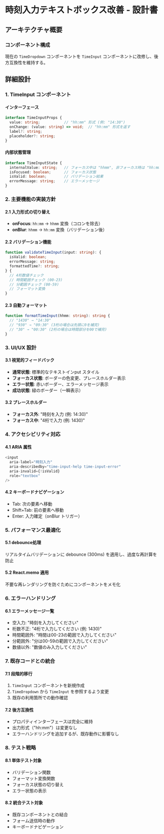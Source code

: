 # 時刻入力テキストボックス改善 - 設計書

## アーキテクチャ概要

### コンポーネント構成
現在の `TimeDropdown` コンポーネントを `TimeInput` コンポーネントに改修し、後方互換性を維持する。

## 詳細設計

### 1. TimeInput コンポーネント

#### インターフェース
```typescript
interface TimeInputProps {
  value: string;           // "hh:mm" 形式 (例: "14:30")
  onChange: (value: string) => void;  // "hh:mm" 形式を返す
  label?: string;
  placeholder?: string;
}
```

#### 内部状態管理
```typescript
interface TimeInputState {
  internalValue: string;   // フォーカス中は "hhmm", 非フォーカス時は "hh:mm"
  isFocused: boolean;      // フォーカス状態
  isValid: boolean;        // バリデーション結果
  errorMessage: string;    // エラーメッセージ
}
```

### 2. 主要機能の実装方針

#### 2.1 入力形式の切り替え
- **onFocus**: `hh:mm` → `hhmm` 変換（コロンを除去）
- **onBlur**: `hhmm` → `hh:mm` 変換（バリデーション後）

#### 2.2 バリデーション機能
```typescript
function validateTimeInput(input: string): {
  isValid: boolean;
  errorMessage: string;
  formattedTime?: string;
} {
  // 4桁数値チェック
  // 時間範囲チェック (00-23)
  // 分範囲チェック (00-59)
  // フォーマット変換
}
```

#### 2.3 自動フォーマット
```typescript
function formatTimeInput(hhmm: string): string {
  // "1430" → "14:30"
  // "930" → "09:30" (3桁の場合は先頭に0を補完)
  // "30" → "00:30" (2桁の場合は時間部分を00で補完)
}
```

### 3. UI/UX 設計

#### 3.1 視覚的フィードバック
- **通常状態**: 標準的なテキストインput スタイル
- **フォーカス状態**: ボーダーの色変更、プレースホルダー表示
- **エラー状態**: 赤いボーダー、エラーメッセージ表示
- **成功状態**: 緑のボーダー（一瞬表示）

#### 3.2 プレースホルダー
- **フォーカス外**: "時刻を入力 (例: 14:30)"
- **フォーカス中**: "4桁で入力 (例: 1430)"

### 4. アクセシビリティ対応

#### 4.1 ARIA 属性
```typescript
<input
  aria-label="時刻入力"
  aria-describedby="time-input-help time-input-error"
  aria-invalid={!isValid}
  role="textbox"
/>
```

#### 4.2 キーボードナビゲーション
- Tab: 次の要素へ移動
- Shift+Tab: 前の要素へ移動
- Enter: 入力確定（onBlur トリガー）

### 5. パフォーマンス最適化

#### 5.1 debounce処理
リアルタイムバリデーションに debounce (300ms) を適用し、過度な再計算を防止

#### 5.2 React.memo 適用
不要な再レンダリングを防ぐためにコンポーネントをメモ化

### 6. エラーハンドリング

#### 6.1 エラーメッセージ一覧
- 空入力: "時刻を入力してください"
- 桁数不正: "4桁で入力してください (例: 1430)"
- 時間範囲外: "時間は00-23の範囲で入力してください"
- 分範囲外: "分は00-59の範囲で入力してください"
- 数値以外: "数値のみ入力してください"

### 7. 既存コードとの統合

#### 7.1 段階的移行
1. `TimeInput` コンポーネントを新規作成
2. `TimeDropdown` から `TimeInput` を参照するよう変更
3. 既存の利用箇所での動作確認

#### 7.2 後方互換性
- プロパティインターフェースは完全に維持
- 出力形式（"hh:mm"）は変更なし
- エラーハンドリングを追加するが、既存動作に影響なし

### 8. テスト戦略

#### 8.1 単体テスト対象
- バリデーション関数
- フォーマット変換関数
- フォーカス状態の切り替え
- エラー状態の表示

#### 8.2 統合テスト対象
- 既存コンポーネントとの結合
- フォーム送信時の動作
- キーボードナビゲーション